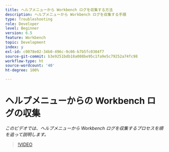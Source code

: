 ```yaml
---
title: ヘルプメニューから Workbench ログを収集する方法
description: ヘルプメニューから Workbench ログを収集する手順
type: Troubleshooting
role: Developer
level: Beginner
version: 6.5
feature: Workbench
topic: Development
index: y
exl-id: c0078e02-34b0-496c-9c06-b7b5fc0304f7
source-git-commit: b3e9251bdb18a008be95c1fa9e5c79252a74fc98
workflow-type: ht
source-wordcount: '40'
ht-degree: 100%

---
```


# ヘルプメニューからの Workbench ログの収集

*このビデオでは、ヘルプメニューから Workbench ログを収集するプロセスを順を追って説明します。*

>[!VIDEO](https://video.tv.adobe.com/v/335501?quality=12&learn=on)
